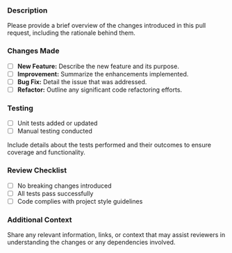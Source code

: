 ### Description
Please provide a brief overview of the changes introduced in this pull request, including the rationale behind them.

### Changes Made
- [ ] **New Feature:** Describe the new feature and its purpose.
- [ ] **Improvement:** Summarize the enhancements implemented.
- [ ] **Bug Fix:** Detail the issue that was addressed.
- [ ] **Refactor:** Outline any significant code refactoring efforts.

### Testing
- [ ] Unit tests added or updated
- [ ] Manual testing conducted

Include details about the tests performed and their outcomes to ensure coverage and functionality.

### Review Checklist
- [ ] No breaking changes introduced
- [ ] All tests pass successfully
- [ ] Code complies with project style guidelines

### Additional Context
Share any relevant information, links, or context that may assist reviewers in understanding the changes or any dependencies involved.
